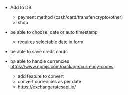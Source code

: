 - Add to DB:
  * payment method (cash/card/transfer/crypto/other)
  * shop

- be able to choose: date or auto timestamp
  * requires selectable date in form

- be able to save credit cards

- ba able to handle currencies https://www.npmjs.com/package/currency-codes
  * add feature to convert
  * convert currencies as per date
  * https://exchangeratesapi.io/
